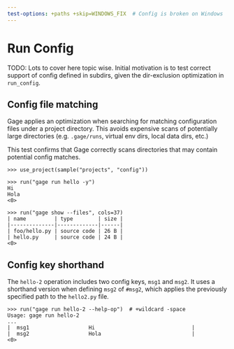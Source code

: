 ```yaml
---
test-options: +paths +skip=WINDOWS_FIX  # Config is broken on Windows
---
```


# Run Config

TODO: Lots to cover here topic wise. Initial motivation is to test
correct support of config defined in subdirs, given the dir-exclusion
optimization in `run_config`.

## Config file matching

Gage applies an optimization when searching for matching configuration
files under a project directory. This avoids expensive scans of
potentially large directories (e.g. `.gage/runs`, virtual env dirs,
local data dirs, etc.)

This test confirms that Gage correctly scans directories that may
contain potential config matches.

    >>> use_project(sample("projects", "config"))

    >>> run("gage run hello -y")
    Hi
    Hola
    <0>

    >>> run("gage show --files", cols=37)
    | name         | type        | size |
    |--------------|-------------|------|
    | foo/hello.py | source code | 26 B |
    | hello.py     | source code | 24 B |
    <0>

## Config key shorthand

The `hello-2` operation includes two config keys, `msg1` and `msg2`. It
uses a shorthand version when defining `msg2` of `#msg2`, which applies
the previously specified path to the `hello2.py` file.

    >>> run("gage run hello-2 --help-op")  # +wildcard -space
    Usage: gage run hello-2
    ...
    |  msg1                   Hi                               |
    |  msg2                   Hola                             |
    <0>
